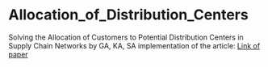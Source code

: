 # Allocation_of_Distribution_Centers

Solving the Allocation of Customers to Potential Distribution Centers in Supply Chain Networks by GA, KA, SA
implementation of the article: [Link of paper](https://www.researchgate.net/publication/317101536_Solving_the_Allocation_of_Customers_to_Potential_Distribution_Centers_in_Supply_Chain_Networks_by_GA_KA_SA)
